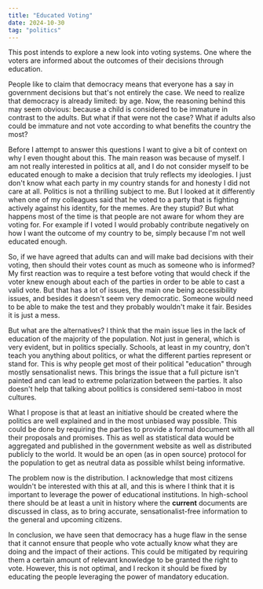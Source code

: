 ```yaml
---
title: "Educated Voting"
date: 2024-10-30
tag: "politics"
---
```


This post intends to explore a new look into voting systems. One where the voters are informed about the outcomes of their decisions through education.

<!--more-->

People like to claim that democracy means that everyone has a say in government decisions but that's not entirely the case. We need to realize that democracy is already limited: by age. Now, the reasoning behind this may seem obvious: because a child is considered to be immature in contrast to the adults. But what if that were not the case? What if adults also could be immature and not vote according to what benefits the country the most?

Before I attempt to answer this questions I want to give a bit of context on why I even thought about this. The main reason was because of myself. I am not really interested in politics at all, and I do not consider myself to be educated enough to make a decision that truly reflects my ideologies. I just don't know what each party in my country stands for and honesty I did not care at all. Politics is not a thrilling subject to me. But I looked at it differently when one of my colleagues said that he voted to a party that is fighting actively against his identity, for the memes. Are they stupid? But what happens most of the time is that people are not aware for whom they are voting for. For example if I voted I would probably contribute negatively on how I want the outcome of my country to be, simply because I'm not well educated enough.

So, if we have agreed that adults can and will make bad decisions with their voting, then should their votes count as much as someone who is informed? My first reaction was to require a test before voting that would check if the voter knew enough about each of the parties in order to be able to cast a valid vote. But that has a lot of issues, the main one being accessibility issues, and besides it doesn't seem very democratic. Someone would need to be able to make the test and they probably wouldn't make it fair. Besides it is just a mess.

But what are the alternatives? I think that the main issue lies in the lack of education of the majority of the population. Not just in general, which is very evident, but in politics specially. Schools, at least in my country, don't teach you anything about politics, or what the different parties represent or stand for. This is why people get most of their political "education" through mostly sensationalist news. This brings the issue that a full picture isn't painted and can lead to extreme polarization between the parties. It also doesn't help that talking about politics is considered semi-taboo in most cultures.

What I propose is that at least an initiative should be created where the politics are well explained and in the most unbiased way possible. This could be done by requiring the parties to provide a formal document with all their proposals and promises. This as well as statistical data would be aggregated and published in the government website as well as distributed publicly to the world. It would be an open (as in open source) protocol for the population to get as neutral data as possible whilst being informative. 

The problem now is the distribution. I acknowledge that most citizens wouldn't be interested with this at all, and this is where I think that it is important to leverage the power of educational institutions. In high-school there should be at least a unit in history where the **current** documents are discussed in class, as to bring accurate, sensationalist-free information to the general and upcoming citizens.

In conclusion, we have seen that democracy has a huge flaw in the sense that it cannot ensure that people who vote actually know what they are doing and the impact of their actions. This could be mitigated by requiring them a certain amount of relevant knowledge to be granted the right to vote. However, this is not optimal, and I reckon it should be fixed by educating the people leveraging the power of mandatory education.
